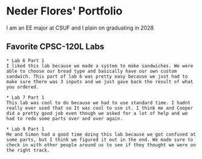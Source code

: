 
# Neder Flores' Portfolio

I am an EE major at CSUF and I plain on graduating in 2028

## Favorite CPSC-120L Labs

    * Lab 6 Part 1
    I liked this lab because we made a system to make sandwiches. We were able to choose our bread type and basically have our own custom sandwich. This part of lab 6 was pretty easy because we just had to make sure there was 3 inputs and we just gave back the result of what you ordered. 

    * Lab 7 Part 1
    This lab was cool to do because we had to use standard time. I hadnt really ever used that so It was cool to use it. I think me and Cooper did a pretty good job even though we asked for a lot of help and we had to redo some parts over and over again.

    * Lab 9 Part 1
    Me and Simon had a good time doing this lab because we got confused at some parts, but I think we figured it out in the end. We made sure to check in with other people around us to see if they thought we were on the right track. 
